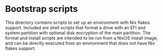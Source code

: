 # Bootstrap scripts
This directory contains scripts to set up an environment with Nix flakes support.
Included are shell scripts that format a drive with an EFI and system partition
with optional disk encryption of the main partition.
The format and install scripts are intended to be run from a NixOS install image,
and can be directly executed from an environment that does not have Nix flakes
support.

